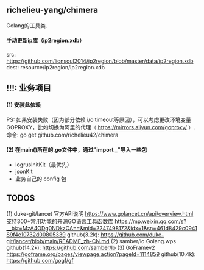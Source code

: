 ## richelieu-yang/chimera
Golang的工具类.

#### 手动更新ip库（ip2region.xdb）
src:  https://github.com/lionsoul2014/ip2region/blob/master/data/ip2region.xdb  
dest: resource/ip2region/ip2region.xdb

## !!!: 业务项目
#### (1) 安装此依赖  
PS: 如果安装失败（因为部分依赖 i/o timeout等原因），可以考虑更改环境变量GOPROXY，比如切换为阿里的代理（ https://mirrors.aliyun.com/goproxy/ ）.  
命令: 
go get github.com/richelieu42/chimera

#### (2) 在main()所在的.go文件中，通过"import _"导入一些包  
- logrusInitKit（最优先）
- jsonKit
- 业务自己的 config 包

## TODOS
(1) duke-git/lancet
    官方API说明
        https://www.golancet.cn/api/overview.html
    支持300+常用功能的开源GO语言工具函数库
        https://mp.weixin.qq.com/s?__biz=MzA4ODg0NDkzOA==&mid=2247498172&idx=1&sn=461d8429c094189f4e10732d00805339
    github(3.2k): https://github.com/duke-git/lancet/blob/main/README_zh-CN.md
(2) samber/lo
    Golang.wps
    github(14.2k): https://github.com/samber/lo
(3) GoFramev2
    https://goframe.org/pages/viewpage.action?pageId=1114859
    github(10.4k): https://github.com/gogf/gf
